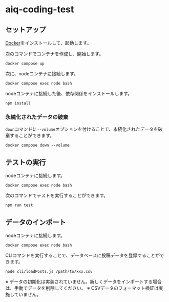 # aiq-coding-test

## セットアップ

[Docker](https://www.docker.com/ja-jp/)をインストールして、起動します。

次のコマンドでコンテナを作成し、開始します。

```
docker compose up
```

次に、nodeコンテナに接続します。

```
docker compose exec node bash
```

nodeコンテナに接続した後、依存関係をインストールします。

```
npm install
```

### 永続化されたデータの破棄

`down`コマンドに`--volume`オプションを付けることで、永続化されたデータを破棄することができます。

```
docker compose down --volume
```

## テストの実行

nodeコンテナに接続します。

```
docker compose exec node bash
```

次のコマンドでテストを実行することができます。

```
npm run test
```

## データのインポート

nodeコンテナに接続します。

```
docker compose exec node bash
```

CLIコマンドを実行することで、データベースに投稿データを登録することができます。

```
node cli/loadPosts.js /path/to/xxx.csv
```

※ データの初期化は実装されていません。新しくデータをインポートする場合は、手動でデータを削除してください。
※ CSVデータのフォーマット検証は実施していません。
